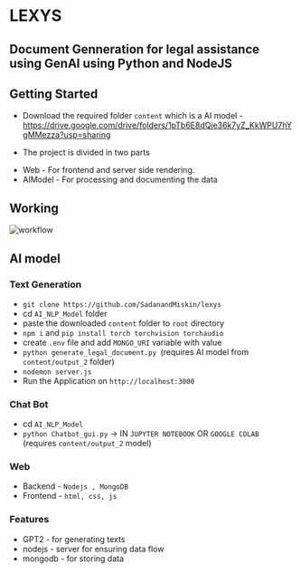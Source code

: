 # LEXYS 
## Document Genneration for legal assistance using GenAI using Python and NodeJS

## Getting Started
* Download the required folder `content` which is a AI model - https://drive.google.com/drive/folders/1pTb6E8dQie36k7yZ_KkWPU7hYgMMezza?usp=sharing
- The project is divided in two parts
* Web - For frontend and server side rendering.
* AIModel - For processing and documenting the data

## Working
![workflow](https://github.com/SadanandMiskin/lexys/assets/119523972/c0123166-58a7-4ac7-a62f-39301cf2b551)



## AI model

### Text Generation
- `git clone https://github.com/SadanandMiskin/lexys`
-  cd `AI_NLP_Model` folder
-  paste the downloaded `content` folder to `root` directory
-  `npm i` and `pip install torch torchvision torchaudio`
-  create `.env` file and add `MONGO_URI` variable with value
- `python generate_legal_document.py `(requires AI model from `content/output_2` folder)
- `nodemon server.js`
- Run the Application on `http://localhost:3000`

### Chat Bot
- cd `AI_NLP_Model` 
- `python Chatbot_gui.py` -> IN `JUPYTER NOTEBOOK` OR  `GOOGLE COLAB` (requires `content/output_2` model)

### Web
- Backend - `Nodejs , MongoDB`
- Frontend - `html, css, js`

### Features
- GPT2 - for generating texts
- nodejs - server for ensuring data flow
- mongodb - for storing data
